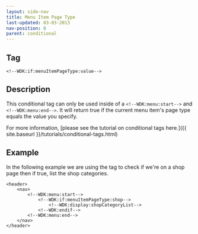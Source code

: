 ```yaml
---
layout: side-nav
title: Menu Item Page Type
last-updated: 03-03-2013
nav-position: 8
parent: conditional
---
```



## Tag

`<!--WDK:if:menuItemPageType:value-->`

## Description

This conditional tag can only be used inside of a `<!--WDK:menu:start-->` and `<!--WDK:menu:end-->`. It  will return true if the current menu item's page type equals the value you specify.

For more information, [please see the tutorial on conditional tags here.]({{ site.baseurl }}/tutorials/conditional-tags.html)

## Example
In the following example we are using the tag to check if we're on a shop page then if true, list the shop categories.

~~~
<header>
	<nav>
		<!--WDK:menu:start-->
			<!--WDK:if:menuItemPageType:shop-->
				<!--WDK:display:shopCategoryList-->
			<!--WDK:endif-->
		<!--WDK:menu:end-->
	</nav>
</header>
~~~